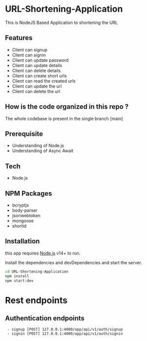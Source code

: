 # URL-Shortening-Application
This is NodeJS Based Application to shortening the URL

## Features
* Client can signup 
* Client can signin
* Client can update password
* Client can update details
* Client can delete details
* Client can create short urls
* Client can read the created urls
* Client can update the url
* Client can delete the url

## How is the code organized in this repo ?
The whole codebase is present in the single branch [main]

## Prerequisite
- Understanding of Node.js
- Understanding of Async Await

## Tech
- Node.js

## NPM Packages
- bcryptjs
- body-parser
- jsonwebtoken
- mongoose
- shortid
## Installation

this app requires [Node.js](https://nodejs.org/) v14+ to run.

Install the dependencies and devDependencies and start the server.

```sh
cd URL-Shortening-Application
npm install
npm start:dev
```

# Rest endpoints

## Authentication endpoints
```
 - signup [POST] 127.0.0.1:4000/app/api/v1/auth/signup
 - signin [POST] 127.0.0.1:4000/app/api/v1/auth/signin
 
```

